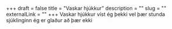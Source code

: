 +++
draft = false
title = "Vaskar hjúkkur"
description = ""
slug = ""
externalLink = ""
+++
Vaskar hjúkkur víst ég þekki
vel þær stunda sjúklinginn
ég er glaður að þær ekki

